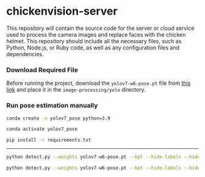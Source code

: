 # chickenvision-server

This repository will contain the source code for the server or cloud service used to process the camera images and replace faces with the chicken helmet. This repository should include all the necessary files, such as Python, Node.js, or Ruby code, as well as any configuration files and dependencies.

### Download Required File

Before running the project, download the `yolov7-w6-pose.pt` file from [this link](https://github.com/WongKinYiu/yolov7/releases/download/v0.1/yolov7-w6-pose.pt) and place it in the `image-processing/yolo` directory.

### Run pose estimation manually
```bash
conda create -n yolov7_pose python=3.9
```

```bash
conda activate yolov7_pose
```

```bash
pip install -r requirements.txt
```

---

```bash
python detect.py --weights yolov7-w6-pose.pt --kpt --hide-labels --hide-conf --source image.jpg
```

```bash
python detect.py --weights yolov7-w6-pose.pt --kpt --hide-labels --hide-conf --source vid.mp4 --view-img
```
